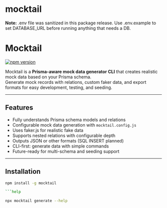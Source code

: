# mocktail

**Note:** .env file was sanitized in this package release. Use .env.example to set DATABASE_URL before running anything that needs a DB.

# Mocktail

[![npm version](https://img.shields.io/npm/v/mocktail.svg)](https://www.npmjs.com/package/mocktail)

Mocktail is a **Prisma-aware mock data generator CLI** that creates realistic mock data based on your Prisma schema.  
Generate mock records with relations, custom faker data, and export formats for easy development, testing, and seeding.

---

## Features

- Fully understands Prisma schema models and relations  
- Configurable mock data generation with `mocktail.config.js`  
- Uses faker.js for realistic fake data  
- Supports nested relations with configurable depth  
- Outputs JSON or other formats (SQL INSERT planned)  
- CLI-first: generate data with simple commands  
- Future-ready for multi-schema and seeding support  

---

## Installation

```bash
npm install -g mocktail

```help

npx mocktail generate --help
